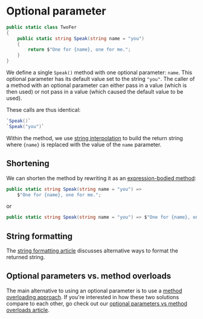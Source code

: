 # Optional parameter

```csharp
public static class TwoFer
{
    public static string Speak(string name = "you")
    {
        return $"One for {name}, one for me.";
    }
}
```

We define a single `Speak()` method with one optional parameter: `name`.
This optional parameter has its default value set to the string `"you"`.
The caller of a method with an optional parameter can either pass in a value (which is then used) or not pass in a value (which caused the default value to be used).

These calls are thus identical:

```csharp
`Speak()`
`Speak("you")`
```

Within the method, we use [string interpolation][string-interpolation] to build the return string where `{name}` is replaced with the value of the `name` parameter.

## Shortening

We can shorten the method by rewriting it as an [expression-bodied method][expression-bodied-method]:

```csharp
public static string Speak(string name = "you") =>
    $"One for {name}, one for me.";
```

or

```csharp
public static string Speak(string name = "you") => $"One for {name}, one for me.";
```

## String formatting

The [string formatting article][article-string-formatting] discusses alternative ways to format the returned string.

## Optional parameters vs. method overloads

The main alternative to using an optional parameter is to use a [method overloading approach][approach-method-overloading]. If you're interested in how these two solutions compare to each other, go check out our [optional parameters vs method overloads article][article-optional-parameters-vs-method-overloading].

[string-interpolation]: https://learn.microsoft.com/en-us/dotnet/csharp/language-reference/tokens/interpolated
[expression-bodied-method]: https://learn.microsoft.com/en-us/dotnet/csharp/programming-guide/statements-expressions-operators/expression-bodied-members#methods
[approach-method-overloading]: https://exercism.org/tracks/csharp/exercises/two-fer/approaches/method-overloading
[article-optional-parameters-vs-method-overloading]: https://exercism.org/tracks/csharp/exercises/two-fer/articles/optional-parameters-vs-method-overloading
[article-string-formatting]: https://exercism.org/tracks/csharp/exercises/two-fer/articles/string-formatting
